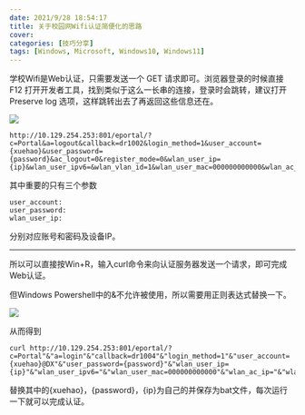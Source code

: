 ```yaml
---
date: 2021/9/28 18:54:17
title: 关于校园网Wifi认证简便化的思路
cover: 
categories: [技巧分享]
tags: [Windows, Microsoft, Windows10, Windows11]
---
```


学校Wifi是Web认证，只需要发送一个 GET 请求即可。浏览器登录的时候直接 F12 打开开发者工具，找到类似于这么一长串的连接，登录时会跳转，建议打开 Preserve log 选项，这样跳转出去了再返回这些信息还在。

![](https://img.mol.ink/2021/school_wlan_1.png)

~~~
http://10.129.254.253:801/eportal/?c=Portal&a=logout&callback=dr1002&login_method=1&user_account={xuehao}&user_password={password}&ac_logout=0&register_mode=0&wlan_user_ip={ip}&wlan_user_ipv6=&wlan_vlan_id=1&wlan_user_mac=000000000000&wlan_ac_ip=&wlan_ac_name=&jsVersion=3.3.2&v=1218
~~~

其中重要的只有三个参数

```
user_account: 
user_password: 
wlan_user_ip:
```

分别对应账号和密码及设备IP。

---

所以可以直接按Win+R，输入curl命令来向认证服务器发送一个请求，即可完成Web认证。

但Windows Powershell中的&不允许被使用，所以需要用正则表达式替换一下。

![](https://img.mol.ink/2021/school_wlan_2.png)

从而得到

~~~
curl http://10.129.254.253:801/eportal/?c=Portal"&"a=login"&"callback=dr1004"&"login_method=1"&"user_account={xuehao}@DX"&"user_password={password}"&"wlan_user_ip={ip}"&"wlan_user_ipv6="&"wlan_user_mac=000000000000"&"wlan_ac_ip="&"wlan_ac_name="&"jsVersion=3.3.2"&"v=686
~~~

替换其中的{xuehao}，{password}，{ip}为自己的并保存为bat文件，每次运行一下就可以完成认证。
